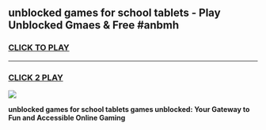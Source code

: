 
## unblocked games for school tablets - Play Unblocked Gmaes & Free #anbmh
<h3>
<a href="https://news.freeplayer.one?title=unblocked_games_for_school_tablets&ref=03M">CLICK TO PLAY</a></h3>
<hr>

<h3>
<a href="https://news.freeplayer.one?title=unblocked_games_for_school_tablets&ref=03M">CLICK 2 PLAY</a>
  
</h3>

<a href="https://news.freeplayer.one?title=unblocked_games_for_school_tablets&ref=03M"><img src="https://clearcache.store/games.png"></a>


**unblocked games for school tablets games unblocked: Your Gateway to Fun and Accessible Online Gaming**
